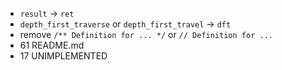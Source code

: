 -   `result` -> `ret`
-   `depth_first_traverse` or `depth_first_travel` -> `dft`
-   remove `/** Definition for ... */` or `// Definition for ...`
-   61 README.md
-   17 UNIMPLEMENTED
